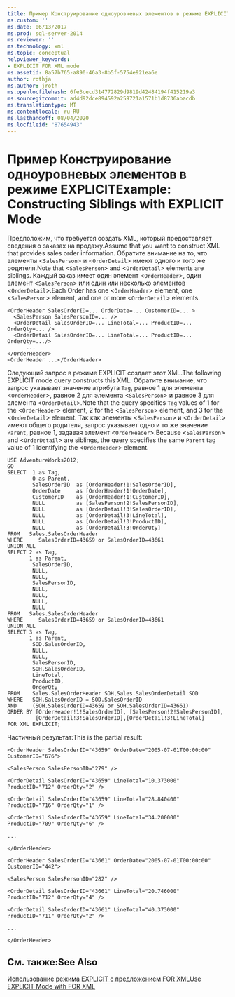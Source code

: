 ```yaml
---
title: Пример Конструирование одноуровневых элементов в режиме EXPLICIT | Документация Майкрософт
ms.custom: ''
ms.date: 06/13/2017
ms.prod: sql-server-2014
ms.reviewer: ''
ms.technology: xml
ms.topic: conceptual
helpviewer_keywords:
- EXPLICIT FOR XML mode
ms.assetid: 8a57b765-a890-46a3-8b5f-5754e921ea6e
author: rothja
ms.author: jroth
ms.openlocfilehash: 6fe3cecd314772829d9819d42484194f415219a3
ms.sourcegitcommit: ad4d92dce894592a259721a1571b1d8736abacdb
ms.translationtype: MT
ms.contentlocale: ru-RU
ms.lasthandoff: 08/04/2020
ms.locfileid: "87654943"
---
```

# <a name="example-constructing-siblings-with-explicit-mode"></a><span data-ttu-id="7ad2f-102">Пример Конструирование одноуровневых элементов в режиме EXPLICIT</span><span class="sxs-lookup"><span data-stu-id="7ad2f-102">Example: Constructing Siblings with EXPLICIT Mode</span></span>
  <span data-ttu-id="7ad2f-103">Предположим, что требуется создать XML, который предоставляет сведения о заказах на продажу.</span><span class="sxs-lookup"><span data-stu-id="7ad2f-103">Assume that you want to construct XML that provides sales order information.</span></span> <span data-ttu-id="7ad2f-104">Обратите внимание на то, что элементы <`SalesPerson`> и <`OrderDetail`> имеют одного и того же родителя.</span><span class="sxs-lookup"><span data-stu-id="7ad2f-104">Note that <`SalesPerson`> and <`OrderDetail`> elements are siblings.</span></span> <span data-ttu-id="7ad2f-105">Каждый заказ имеет один элемент <`OrderHeader`>, один элемент <`SalesPerson`> или один или несколько элементов <`OrderDetail`>.</span><span class="sxs-lookup"><span data-stu-id="7ad2f-105">Each Order has one <`OrderHeader`> element, one <`SalesPerson`> element, and one or more <`OrderDetail`> elements.</span></span>  
  
```  
<OrderHeader SalesOrderID=... OrderDate=... CustomerID=... >  
  <SalesPerson SalesPersonID=... />  
  <OrderDetail SalesOrderID=... LineTotal=... ProductID=... OrderQty=... />  
  <OrderDetail SalesOrderID=... LineTotal=... ProductID=... OrderQty=.../>  
      ...  
</OrderHeader>  
<OrderHeader ...</OrderHeader>  
```  
  
 <span data-ttu-id="7ad2f-106">Следующий запрос в режиме EXPLICIT создает этот XML.</span><span class="sxs-lookup"><span data-stu-id="7ad2f-106">The following EXPLICIT mode query constructs this XML.</span></span> <span data-ttu-id="7ad2f-107">Обратите внимание, что запрос указывает значение атрибута `Tag`, равное 1 для элемента <`OrderHeader`>, равное 2 для элемента <`SalesPerson`> и равное 3 для элемента <`OrderDetail`>.</span><span class="sxs-lookup"><span data-stu-id="7ad2f-107">Note that the query specifies `Tag` values of 1 for the <`OrderHeader`> element, 2 for the <`SalesPerson`> element, and 3 for the <`OrderDetail`> element.</span></span> <span data-ttu-id="7ad2f-108">Так как элементы <`SalesPerson`> и <`OrderDetail`> имеют общего родителя, запрос указывает одно и то же значение `Parent`, равное 1, задавая элемент <`OrderHeader`>.</span><span class="sxs-lookup"><span data-stu-id="7ad2f-108">Because <`SalesPerson`> and <`OrderDetail`> are siblings, the query specifies the same `Parent` tag value of 1 identifying the <`OrderHeader`> element.</span></span>  
  
```  
USE AdventureWorks2012;  
GO  
SELECT  1 as Tag,  
        0 as Parent,  
        SalesOrderID  as [OrderHeader!1!SalesOrderID],  
        OrderDate     as [OrderHeader!1!OrderDate],  
        CustomerID    as [OrderHeader!1!CustomerID],  
        NULL          as [SalesPerson!2!SalesPersonID],  
        NULL          as [OrderDetail!3!SalesOrderID],  
        NULL          as [OrderDetail!3!LineTotal],  
        NULL          as [OrderDetail!3!ProductID],  
        NULL          as [OrderDetail!3!OrderQty]  
FROM   Sales.SalesOrderHeader  
WHERE     SalesOrderID=43659 or SalesOrderID=43661  
UNION ALL   
SELECT 2 as Tag,  
       1 as Parent,  
        SalesOrderID,  
        NULL,  
        NULL,  
        SalesPersonID,    
        NULL,           
        NULL,           
        NULL,  
        NULL           
FROM   Sales.SalesOrderHeader  
WHERE     SalesOrderID=43659 or SalesOrderID=43661  
UNION ALL  
SELECT 3 as Tag,  
       1 as Parent,  
        SOD.SalesOrderID,  
        NULL,  
        NULL,  
        SalesPersonID,  
        SOH.SalesOrderID,  
        LineTotal,  
        ProductID,  
        OrderQty     
FROM    Sales.SalesOrderHeader SOH,Sales.SalesOrderDetail SOD  
WHERE   SOH.SalesOrderID = SOD.SalesOrderID  
AND     (SOH.SalesOrderID=43659 or SOH.SalesOrderID=43661)  
ORDER BY [OrderHeader!1!SalesOrderID], [SalesPerson!2!SalesPersonID],  
         [OrderDetail!3!SalesOrderID],[OrderDetail!3!LineTotal]  
FOR XML EXPLICIT;  
```  
  
 <span data-ttu-id="7ad2f-109">Частичный результат:</span><span class="sxs-lookup"><span data-stu-id="7ad2f-109">This is the partial result:</span></span>  
  
 `<OrderHeader SalesOrderID="43659" OrderDate="2005-07-01T00:00:00" CustomerID="676">`  
  
 `<SalesPerson SalesPersonID="279" />`  
  
 `<OrderDetail SalesOrderID="43659" LineTotal="10.373000" ProductID="712" OrderQty="2" />`  
  
 `<OrderDetail SalesOrderID="43659" LineTotal="28.840400" ProductID="716" OrderQty="1" />`  
  
 `<OrderDetail SalesOrderID="43659" LineTotal="34.200000" ProductID="709" OrderQty="6" />`  
  
 `...`  
  
 `</OrderHeader>`  
  
 `<OrderHeader SalesOrderID="43661" OrderDate="2005-07-01T00:00:00" CustomerID="442">`  
  
 `<SalesPerson SalesPersonID="282" />`  
  
 `<OrderDetail SalesOrderID="43661" LineTotal="20.746000" ProductID="712" OrderQty="4" />`  
  
 `<OrderDetail SalesOrderID="43661" LineTotal="40.373000" ProductID="711" OrderQty="2" />`  
  
 `...`  
  
 `</OrderHeader>`  
  
## <a name="see-also"></a><span data-ttu-id="7ad2f-110">См. также:</span><span class="sxs-lookup"><span data-stu-id="7ad2f-110">See Also</span></span>  
 [<span data-ttu-id="7ad2f-111">Использование режима EXPLICIT с предложением FOR XML</span><span class="sxs-lookup"><span data-stu-id="7ad2f-111">Use EXPLICIT Mode with FOR XML</span></span>](use-explicit-mode-with-for-xml.md)  
  
  
